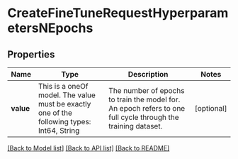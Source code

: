 # CreateFineTuneRequestHyperparametersNEpochs



## Properties
Name | Type | Description | Notes
------------ | ------------- | ------------- | -------------
**value** | This is a oneOf model. The value must be exactly one of the following types: Int64, String | The number of epochs to train the model for. An epoch refers to one full cycle through the training dataset.  | [optional] 




[[Back to Model list]](../README.md#models) [[Back to API list]](../README.md#api-endpoints) [[Back to README]](../README.md)



